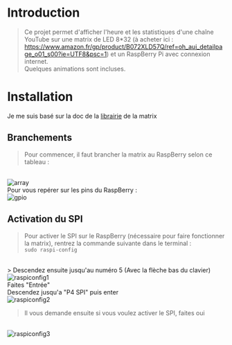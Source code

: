 
# Introduction

> Ce projet permet d'afficher l'heure et les statistiques d'une chaîne YouTube sur une matrix de LED 8*32 (à acheter ici : https://www.amazon.fr/gp/product/B072XLD57Q/ref=oh_aui_detailpage_o01_s00?ie=UTF8&psc=1) et un RaspBerry Pi avec connexion internet.
<br/> Quelques animations sont incluses.

# Installation
Je me suis basé sur la doc de la <a href=https://luma-led-matrix.readthedocs.io/en/latest/install.html>librairie</a> de la matrix

## Branchements
> Pour commencer, il faut brancher la matrix au RaspBerry selon ce tableau : 
<br/>
<img src="https://image.ibb.co/jTQUTc/array.png" alt="array" border="0">
<br/>
Pour vous repérer sur les pins du RaspBerry :
<br/>
<img src="https://image.ibb.co/epF2gx/gpio.png" alt="gpio" border="0">
<br/>

## Activation du SPI

> Pour activer le SPI sur le RaspBerry (nécessaire pour faire fonctionner la matrix), rentrez la commande suivante dans le terminal :
<br/><code>sudo raspi-config</code>
<br/>
> Descendez ensuite jusqu'au numéro 5 (Avec la flèche bas du clavier)
<br/><img src="https://image.ibb.co/egPETc/raspiconfig1.png" alt="raspiconfig1" border="0">
<br/> Faites "Entrée"
<br/> Descendez jusqu'a "P4 SPI" puis enter
<br/><img src="https://image.ibb.co/b8R01x/raspiconfig2.png" alt="raspiconfig2" border="0"
<br/><blockquote> Il vous demande ensuite si vous voulez activer le SPI, faites oui   </blockquote>   
<br/><img src="https://image.ibb.co/fBdSEH/raspiconfig3.png" alt="raspiconfig3" border="0">

